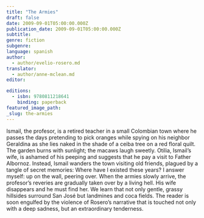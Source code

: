 ```yaml
---
title: "The Armies"
draft: false
date: 2009-09-01T05:00:00.000Z
publication_date: 2009-09-01T05:00:00.000Z
subtitle:
genre: fiction
subgenre:
language: spanish
author:
  - author/evelio-rosero.md
translator:
  - author/anne-mclean.md
editor:

editions:
  - isbn: 9780811218641
    binding: paperback
featured_image_path:
_slug: the-armies
---
```


Ismail, the profesor, is a retired teacher in a small Colombian town where he passes the days pretending to pick oranges while spying on his neighbor Geraldina as she lies naked in the shade of a ceiba tree on a red floral quilt. The garden burns with sunlight; the macaws laugh sweetly. Otilia, Ismail’s wife, is ashamed of his peeping and suggests that he pay a visit to Father Albornoz. Instead, Ismail wanders the town visiting old friends, plagued by a tangle of secret memories: Where have I existed these years? I answer myself: up on the wall, peering over. When the armies slowly arrive, the profesor’s reveries are gradually taken over by a living hell. His wife disappears and he must find her. We learn that not only gentle, grassy hillsides surround San José but landmines and coca fields. The reader is soon engulfed by the violence of Rosero’s narrative that is touched not only with a deep sadness, but an extraordinary tenderness.

